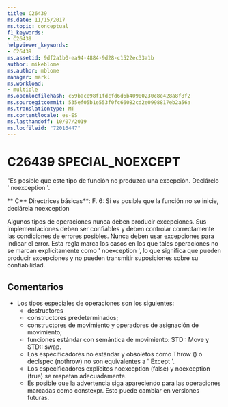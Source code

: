 ```yaml
---
title: C26439
ms.date: 11/15/2017
ms.topic: conceptual
f1_keywords:
- C26439
helpviewer_keywords:
- C26439
ms.assetid: 9df2a1b0-ea94-4884-9d28-c1522ec33a1b
author: mikeblome
ms.author: mblome
manager: markl
ms.workload:
- multiple
ms.openlocfilehash: c59bace98f1fdcfd6d6b40900230c8e428a8f8f2
ms.sourcegitcommit: 535ef05b1e553f0fc66082cd2e0998817eb2a56a
ms.translationtype: MT
ms.contentlocale: es-ES
ms.lasthandoff: 10/07/2019
ms.locfileid: "72016447"
---
```

# <a name="c26439-special_noexcept"></a>C26439 SPECIAL_NOEXCEPT
"Es posible que este tipo de función no produzca una excepción. Declárelo ' noexception '.

** C++ Directrices básicas**: F. 6: Si es posible que la función no se inicie, declárela noexception

Algunos tipos de operaciones nunca deben producir excepciones. Sus implementaciones deben ser confiables y deben controlar correctamente las condiciones de errores posibles. Nunca deben usar excepciones para indicar el error. Esta regla marca los casos en los que tales operaciones no se marcan explícitamente como ' noexception ', lo que significa que pueden producir excepciones y no pueden transmitir suposiciones sobre su confiabilidad.

## <a name="remarks"></a>Comentarios
- Los tipos especiales de operaciones son los siguientes:
  - destructores
  - constructores predeterminados;
  - constructores de movimiento y operadores de asignación de movimiento;
  - funciones estándar con semántica de movimiento: STD:: Move y STD:: swap.
  - Los especificadores no estándar y obsoletos como Throw () o declspec (nothrow) no son equivalentes a ' Except '.
  - Los especificadores explícitos noexception (false) y noexception (true) se respetan adecuadamente.
  - Es posible que la advertencia siga apareciendo para las operaciones marcadas como constexpr. Esto puede cambiar en versiones futuras.
